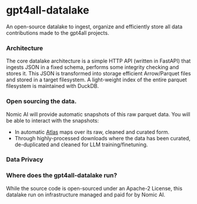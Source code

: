 # gpt4all-datalake
An open-source datalake to ingest, organize and efficiently store all data contributions made to the gpt4all projects.


### Architecture
The core datalake architecture is a simple HTTP API (written in FastAPI) that ingests JSON in a fixed schema, performs some integrity checking and stores it. This JSON is transformed into storage efficient Arrow/Parquet files and stored in a target filesystem. A light-weight index of the entire parquet filesystem is maintained with DuckDB.

### Open sourcing the data.
Nomic AI will provide automatic snapshots of this raw parquet data.
You will be able to interact with the snapshots:
- In automatic [Atlas](https://atlas.nomic.ai/) maps over its raw, cleaned and curated form.
- Through highly-processed downloads where the data has been curated, de-duplicated and cleaned for LLM training/finetuning.

### Data Privacy


### Where does the gpt4all-datalake run?
While the source code is open-sourced under an Apache-2 License, this datalake run on infrastructure managed and paid for by Nomic AI. 
